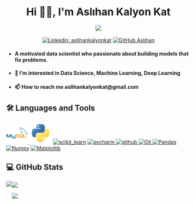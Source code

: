 <h1 align="center">Hi 👋🏼, I'm Aslıhan Kalyon Kat</h1>
<div align="center"><img src="https://cdn.dribbble.com/users/331265/screenshots/2498700/ana-d-small.gif"/>
</div>
<div align="center">

[![Linkedin: aslıhankalyonkat](https://img.shields.io/badge/-aslıhankalyonkat-blue?style=flat-square&logo=Linkedin&logoColor=white&link=https://www.linkedin.com/in/aslıhankalyonkat/)](https://www.linkedin.com/in/aslıhankalyonkat/)
[![GitHub Aslıhan](https://img.shields.io/github/followers/aslihankalyonkat?label=follow&style=social)](https://github.com/aslihankalyonkat)

</div>


- <h4>A motivated data scientist who passionate about building models that fix problems.<br>
- <h4>👀 I’m interested in Data Science, Machine Learning, Deep Learning<br>
- <h4>📫 How to reach me aslihankalyonkat@gmail.com

## 🛠 Languages and Tools
<a href="https://www.mysql.com/" target="_blank"> <img src="https://raw.githubusercontent.com/devicons/devicon/master/icons/mysql/mysql-original-wordmark.svg" alt="mysql" width="60" height="60"/> 
</a> 
<a href="https://www.python.org" target="_blank"> <img src="https://raw.githubusercontent.com/devicons/devicon/master/icons/python/python-original.svg" alt="python" width="60" height="60"/></a> 
<a href="https://scikit-learn.org/" target="_blank"> <img src="https://upload.wikimedia.org/wikipedia/commons/0/05/Scikit_learn_logo_small.svg" alt="scikit_learn" width="60" height="60"/></a> 
<a href="https://www.jetbrains.com/pycharm/" target="_blank"> <img src="https://seeklogo.com/images/P/pycharm-logo-51B1427388-seeklogo.com.png" alt="pycharm" width="60" height="60"/> 
</a> 
<a href="https://github.com/" target="_blank"> <img src="https://img.icons8.com/ios-glyphs/240/000000/github.png" alt="github" width="60" height="60"/> 
</a> 
<a href="https://git-scm.com/" target="_blank"> <img src="https://img.icons8.com/color/240/000000/git.png" alt="Git" width="60" height="60"/> 
</a>
<a href="https://pandas.pydata.org/" target="_blank"> <img src="https://upload.wikimedia.org/wikipedia/commons/thumb/e/ed/Pandas_logo.svg/1200px-Pandas_logo.svg.png" alt="Pandas" width="120" height="60"/> 
</a>
<a href="https://numpy.org" target="_blank"> <img src="https://techscript24.com/wp-content/uploads/2020/10/86498201-a8bd8680-bd39-11ea-9d08-66b610a8dc01.png" alt="Numpy" width="60" height="60"/></a>
<a href="https://matplotlib.org" target="_blank"> <img src="https://upload.wikimedia.org/wikipedia/commons/thumb/0/01/Created_with_Matplotlib-logo.svg/2048px-Created_with_Matplotlib-logo.svg.png" alt="Matplotlib" width="60" height="60"/></a>


## 💻 GitHub Stats
<div>
<img align="left" height="195" src="https://github-readme-stats.vercel.app/api?username=aslihankalyonkat&show_icons=true&theme=radical"/>
<img align="center" height="195" src="https://github-readme-stats.vercel.app/api/top-langs/?username=aslihankalyonkat&theme=radical"/>
</div>


![](https://hit.yhype.me/github/profile?user_id=84234623)
